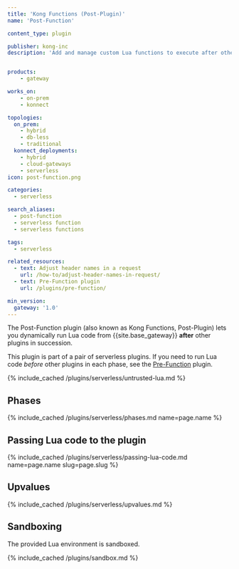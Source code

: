 ```yaml
---
title: 'Kong Functions (Post-Plugin)'
name: 'Post-Function'

content_type: plugin

publisher: kong-inc
description: 'Add and manage custom Lua functions to execute after other plugins'


products:
    - gateway

works_on:
    - on-prem
    - konnect

topologies:
  on_prem:
    - hybrid
    - db-less
    - traditional
  konnect_deployments:
    - hybrid
    - cloud-gateways
    - serverless
icon: post-function.png

categories:
  - serverless

search_aliases:
  - post-function
  - serverless function
  - serverless functions

tags:
  - serverless

related_resources:
  - text: Adjust header names in a request
    url: /how-to/adjust-header-names-in-request/
  - text: Pre-Function plugin
    url: /plugins/pre-function/

min_version:
  gateway: '1.0'
---
```


The Post-Function plugin (also known as Kong Functions, Post-Plugin) lets you dynamically run Lua code from {{site.base_gateway}} **after** other plugins in succession.

This plugin is part of a pair of serverless plugins. 
If you need to run Lua code _before_ other plugins in each phase, see the [Pre-Function](/plugins/pre-function/) plugin.

{% include_cached /plugins/serverless/untrusted-lua.md %}

## Phases

{% include_cached /plugins/serverless/phases.md name=page.name %}

## Passing Lua code to the plugin

{% include_cached /plugins/serverless/passing-lua-code.md name=page.name slug=page.slug %}

## Upvalues

{% include_cached /plugins/serverless/upvalues.md %}

## Sandboxing

The provided Lua environment is sandboxed.

{% include_cached /plugins/sandbox.md %}